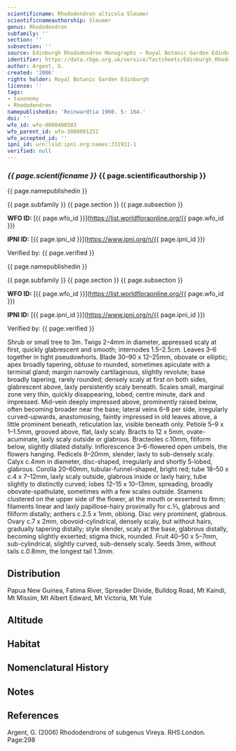 ```yaml
---
scientificname: Rhododendron alticola Sleumer
scientificnameauthorship: Sleumer
genus: Rhododendron
subfamily: ''
section: ''
subsection: ''
source: Edinburgh Rhododendron Monographs – Royal Botanic Garden Edinburgh
identifier: https://data.rbge.org.uk/service/factsheets/Edinburgh_Rhododendron_Monographs.xhtml
author: Argent, G.
created: '2006'
rights holder: Royal Botanic Garden Edinburgh
license: ''
tags:
- taxonomy
- Rhododendron
namepublishedin: 'Reinwardtia 1960. 5: 164.'
doi: ''
wfo_id: wfo-0000400503
wfo_parent_id: wfo-3000001252
wfo_accepted_id: ''
ipni_id: urn:lsid:ipni.org:names:331911-1
verified: null
---
```

### _{{ page.scientificname }}_ {{ page.scientificauthorship }}
 {{ page.namepublishedin }}

{{ page.subfamily }} {{ page.section }} {{ page.subsection }}

**WFO ID:** [{{ page.wfo_id }}](https://list.worldfloraonline.org/{{ page.wfo_id }})

**IPNI ID:** [{{ page.ipni_id }}](https://www.ipni.org/n/{{ page.ipni_id }})

Verified by: {{ page.verified }}

 {{ page.namepublishedin }}

{{ page.subfamily }} {{ page.section }} {{ page.subsection }}

**WFO ID:** [{{ page.wfo_id }}](https://list.worldfloraonline.org/{{ page.wfo_id }})

**IPNI ID:** [{{ page.ipni_id }}](https://www.ipni.org/n/{{ page.ipni_id }})

Verified by: {{ page.verified }}



Shrub or small tree to 3m. Twigs 2–4mm in diameter, appressed scaly at first, quickly glabrescent and smooth; internodes 1.5–2.5cm. Leaves 3–6 together in tight pseudo­whorls. Blade 30–90 x 12–25mm, obovate or elliptic; apex broadly tapering, obtuse to rounded, sometimes apiculate with a terminal gland; margin narrowly cartil­aginous, slightly revolute; base broadly tapering, rarely rounded; densely scaly at first on both sides, glabrescent above, laxly persistently scaly beneath. Scales small, marginal zone very thin, quickly disappearing, lobed; centre minute, dark and impressed. Mid-vein deeply impressed above, prominently raised below, often becoming broader near the base; lateral veins 6–8 per side, irregularly curved-upwards, anastomosing, faintly impressed in old leaves above, a little prominent beneath, reticulation lax, visible beneath only. Petiole 5–9 x 1–1.5mm, grooved above, flat, laxly scaly. Bracts to 12 x 5mm, ovate-acuminate, laxly scaly outside or glabrous. Bracteoles c.10mm, filiform below, slightly dilated distally. Inflorescence 3–6-flowered open umbels, the flowers hanging. Pedicels 8–20mm, slender, laxly to sub-densely scaly. Calyx c.4mm in diameter, disc-shaped, irregularly and shortly 5-lobed, glabrous. Corolla 20–60mm, tubular-funnel-shaped, bright red; tube 18–50 x c.4 x 7–12mm, laxly scaly outside, glabrous inside or laxly hairy, tube slightly to distinctly curved; lobes 12–15 x 10–13mm, spreading, broadly obovate-spathulate, sometimes with a few scales outside. Stamens clustered on the upper side of the flower, at the mouth or exserted to 6mm; filaments linear and laxly papillose-hairy proximally for c.2⁄3, glabrous and filiform distally; anthers c.2.5 x 1mm, oblong. Disc very prominent, glabrous. Ovary c.7 x 2mm, obovoid-cylindrical, densely scaly, but without hairs, gradually tapering distally; style slender, scaly at the base, glabrous distally, becoming slightly exserted; stigma thick, rounded. Fruit 40–50 x 5–7mm, sub-cylindrical, slightly curved, sub-densely scaly. Seeds 3mm, without tails c.0.8mm, the longest tail 1.3mm.

## Distribution
Papua New Guinea, Fatima River, Spreader Divide, Bulldog Road, Mt Kaindi, Mt Missim, Mt Albert Edward, Mt Victoria, Mt Yule

## Altitude


## Habitat


## Nomenclatural History

                       
## Notes


## References

Argent, G. (2006) Rhododendrons of subgenus Vireya. RHS:London. Page:298
